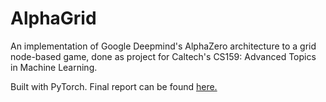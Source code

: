 # AlphaGrid

An implementation of Google Deepmind's AlphaZero architecture to a grid node-based game, done as project for Caltech's CS159: Advanced Topics in Machine Learning.

Built with PyTorch. Final report can be found [here.](https://github.com/d-nee/AlphaGrid/blob/master/final_report.pdf)

